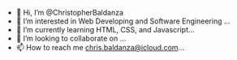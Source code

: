 - 👋 Hi, I’m @ChristopherBaldanza
- 👀 I’m interested in Web Developing and Software Engineering ...
- 🌱 I’m currently learning HTML, CSS, and Javascript...
- 💞️ I’m looking to collaborate on ...
- 📫 How to reach me chris.baldanza@icloud.com...


<!---
ChristopherBaldanza/ChristopherBaldanza is a ✨ special ✨ repository because its `README.md` (this file) appears on your GitHub profile.
You can click the Preview link to take a look at your changes.
--->
